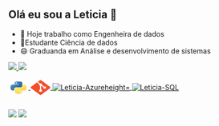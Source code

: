 ## Olá eu sou a Leticia 👋

- 🌱 Hoje trabalho como Engenheira de dados
- 🔭Estudante Ciência de dados
- 😄 Graduanda em Análise e desenvolvimento de sistemas

<div>
  <a href="https://github.com/Leticiavalcan">
  <img height="180em" src="https://github-readme-stats-eight-theta.vercel.app/api?username=Leticiavalcan&show_icons=true&theme=dracula&include_all_commits=true&count_private=true"/>
  <img height="180em" src="https://github-readme-stats-eight-theta.vercel.app/api/top-langs/?username=Leticiavalcan&layout=compact&langs_count=8&theme=dracula"/>
<div>
<div style="display: inline_block"><br>
  <img align="center" alt="Leticia-Python" height="30" width="40" src="https://raw.githubusercontent.com/devicons/devicon/master/icons/python/python-original.svg">
  <img align="center" alt="Leticia-Git" height="30" width="40" src="https://raw.githubusercontent.com/devicons/devicon/master/icons/git/git-original.svg">
  <img align="center" alt="Leticia-Azureheight="30" width="40" src="https://cdn.jsdelivr.net/gh/devicons/devicon@latest/icons/azure/azure-original.svg">
  <img align="center" alt="Leticia-SQL" height="30" width="40" src="https://cdn.jsdelivr.net/gh/devicons/devicon@latest/icons/azure/azure-original.svg" />

  
  ##

  <div>
  <a href = "mailto: leticia.valcan@outlook.com"><img src="https://img.shields.io/badge/-Gmail-%23EA4335?style=for-the-badge&logo=gmail&logoColor=white" target="_blank"></a>
  <a href="https://www.linkedin.com/in/leticia-cavalcante-452161128" target="_blank"><img src="https://img.shields.io/badge/-LinkedIn-%230077B5?style=for-the-badge&logo=linkedin&logoColor=white" target="_blank"></a>
</div> 

